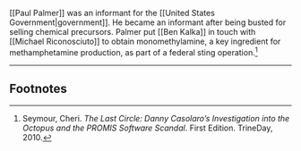 [[Paul Palmer]] was an informant for the [[United States Government|government]]. He became an informant after being busted for selling chemical precursors. Palmer put [[Ben Kalka]] in touch with [[Michael Riconosciuto]] to obtain monomethylamine, a key ingredient for methamphetamine production, as part of a federal sting operation.[^1]

---
## Footnotes

[^1]: Seymour, Cheri. *The Last Circle: Danny Casolaro’s Investigation into the Octopus and the PROMIS Software Scandal*. First Edition. TrineDay, 2010.